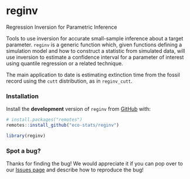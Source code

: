 # reginv
 Regression Inversion for Parametric Inference

Tools to use inversion for accurate small-sample inference about a target parameter.
`reginv` is a generic function which, given functions defining a simulation model and how to construct a statistic from simulated data, will use inversion to estimate a confidence interval for a parameter of interest using quantile regression or a related technique.

The main application to date is estimating extinction time from the fossil record using the `cutt` distribution, as in `reginv_cutt`.

### Installation
Install the **development** version of `reginv`
from [GitHub](https://github.com/) with:

``` r
# install.packages("remotes")
remotes::install_github("eco-stats/reginv")

library(reginv)
```

### Spot a bug?

Thanks for finding the bug! We would appreciate it if you can pop over
to our [Issues page](https://github.com/eco-stats/reginv/issues) and
describe how to reproduce the bug!
